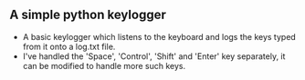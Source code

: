 ## A simple python keylogger

 - A basic keylogger which listens to the keyboard and logs the keys typed from it onto a log.txt file.
 - I've handled the 'Space', 'Control', 'Shift' and 'Enter' key separately, it can be modified to handle more such keys.
